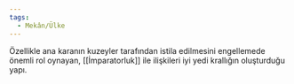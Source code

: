 ```yaml
---
tags:
  - Mekân/Ülke
---  
```

  
Özellikle ana karanın kuzeyler tarafından istila edilmesini engellemede önemli rol oynayan, [[İmparatorluk]] ile ilişkileri iyi yedi krallığın oluşturduğu yapı.